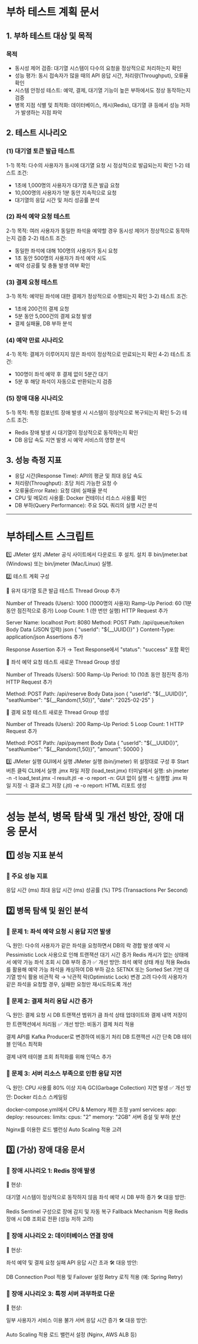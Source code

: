 # 부하 테스트 계획 문서
## 1. 부하 테스트 대상 및 목적
### 목적
- 동시성 제어 검증: 대기열 시스템이 다수의 요청을 정상적으로 처리하는지 확인
- 성능 평가: 동시 접속자가 많을 때의 API 응답 시간, 처리량(Throughput), 오류율 확인
- 시스템 안정성 테스트: 예약, 결제, 대기열 기능이 높은 부하에서도 정상 동작하는지 검증
- 병목 지점 식별 및 최적화: 데이터베이스, 캐시(Redis), 대기열 큐 등에서 성능 저하가 발생하는 지점 파악
## 2. 테스트 시나리오
### (1) 대기열 토큰 발급 테스트
1-1) 목적: 다수의 사용자가 동시에 대기열 요청 시 정상적으로 발급되는지 확인
1-2) 테스트 조건:
- 1초에 1,000명의 사용자가 대기열 토큰 발급 요청
- 10,000명의 사용자가 1분 동안 지속적으로 요청
- 대기열의 응답 시간 및 처리 성공률 분석
### (2) 좌석 예약 요청 테스트
2-1) 목적: 여러 사용자가 동일한 좌석을 예약할 경우 동시성 제어가 정상적으로 동작하는지 검증
2-2) 테스트 조건:
- 동일한 좌석에 대해 100명의 사용자가 동시 요청
- 1초 동안 500명의 사용자가 좌석 예약 시도
- 예약 성공률 및 충돌 발생 여부 확인
### (3) 결제 요청 테스트
3-1) 목적: 예약된 좌석에 대한 결제가 정상적으로 수행되는지 확인
3-2) 테스트 조건:
- 1초에 200건의 결제 요청
- 5분 동안 5,000건의 결제 요청 발생
- 결제 실패율, DB 부하 분석
### (4) 예약 만료 시나리오
4-1) 목적: 결제가 이루어지지 않은 좌석이 정상적으로 만료되는지 확인
4-2) 테스트 조건:
- 100명이 좌석 예약 후 결제 없이 5분간 대기
- 5분 후 해당 좌석이 자동으로 반환되는지 검증
### (5) 장애 대응 시나리오
5-1) 목적: 특정 컴포넌트 장애 발생 시 시스템이 정상적으로 복구되는지 확인
5-2) 테스트 조건:
- Redis 장애 발생 시 대기열이 정상적으로 동작하는지 확인
- DB 응답 속도 지연 발생 시 예약 서비스의 영향 분석

## 3. 성능 측정 지표
- 응답 시간(Response Time): API의 평균 및 최대 응답 속도
- 처리량(Throughput): 초당 처리 가능한 요청 수
- 오류율(Error Rate): 요청 대비 실패율 분석
- CPU 및 메모리 사용률: Docker 컨테이너 리소스 사용률 확인
- DB 부하(Query Performance): 주요 SQL 쿼리의 실행 시간 분석

------------------------------------------------------------------------------------------------------------------------------------
# 부하테스트 스크립트

1️⃣ JMeter 설치
JMeter 공식 사이트에서 다운로드 후 설치.
설치 후 bin/jmeter.bat (Windows) 또는 bin/jmeter (Mac/Linux) 실행.

2️⃣ 테스트 계획 구성

🔹 유저 대기열 토큰 발급 테스트
Thread Group 추가

Number of Threads (Users): 1000 (1000명의 사용자)
Ramp-Up Period: 60 (1분 동안 점진적으로 증가)
Loop Count: 1 (한 번만 실행)
HTTP Request 추가

Server Name: localhost
Port: 8080
Method: POST
Path: /api/queue/token
Body Data (JSON 입력)
json
{ "userId": "${__UUID()}" }
Content-Type: application/json
Assertions 추가

Response Assertion 추가 → Text Response에서 "status": "success" 포함 확인

🔹 좌석 예약 요청 테스트
새로운 Thread Group 생성

Number of Threads (Users): 500
Ramp-Up Period: 10 (10초 동안 점진적 증가)
HTTP Request 추가

Method: POST
Path: /api/reserve
Body Data
json
{
  "userId": "${__UUID()}",
  "seatNumber": "${__Random(1,50)}",
  "date": "2025-02-25"
}

🔹 결제 요청 테스트
새로운 Thread Group 생성

Number of Threads (Users): 200
Ramp-Up Period: 5
Loop Count: 1
HTTP Request 추가

Method: POST
Path: /api/payment
Body Data
{
  "userId": "${__UUID()}",
  "seatNumber": "${__Random(1,50)}",
  "amount": 50000
}

3️⃣ JMeter 실행
GUI에서 실행
JMeter 실행 (bin/jmeter)
위 설정대로 구성 후 Start 버튼 클릭
CLI에서 실행
.jmx 파일 저장 (load_test.jmx)
터미널에서 실행:
sh
jmeter -n -t load_test.jmx -l result.jtl -e -o report
-n: GUI 없이 실행
-t: 실행할 .jmx 파일 지정
-l: 결과 로그 저장 (.jtl)
-e -o report: HTML 리포트 생성

-------------------------------------------------------------------------------------------------------------------------------------------------------

# 성능 분석, 병목 탐색 및 개선 방안, 장애 대응 문서

## 1️⃣ 성능 지표 분석
### 📌 주요 성능 지표
응답 시간 (ms)	최대 응답 시간 (ms)	성공률 (%)	TPS (Transactions Per Second)
## 2️⃣ 병목 탐색 및 원인 분석
### 🔹 문제 1: 좌석 예약 요청 시 응답 지연 발생
🔍 원인:
다수의 사용자가 같은 좌석을 요청하면서 DB의 락 경합 발생
예약 시 Pessimistic Lock 사용으로 인해 트랜잭션 대기 시간 증가
Redis 캐시가 없는 상태에서 예약 가능 좌석 조회 시 DB 부하 증가
✅ 개선 방안:
좌석 예약 상태 캐싱 적용
Redis를 활용해 예약 가능 좌석을 캐싱하여 DB 부하 감소
SETNX 또는 Sorted Set 기반 대기열 방식 활용
비관적 락 → 낙관적 락(Optimistic Lock) 변경 고려
다수의 사용자가 같은 좌석을 요청할 경우, 실패한 요청만 재시도하도록 개선
### 🔹 문제 2: 결제 처리 응답 시간 증가
🔍 원인:
결제 요청 시 DB 트랜잭션 범위가 큼
좌석 상태 업데이트와 결제 내역 저장이 한 트랜잭션에서 처리됨
✅ 개선 방안:
비동기 결제 처리 적용

결제 API를 Kafka Producer로 변경하여 비동기 처리
DB 트랜잭션 시간 단축
DB 테이블 인덱스 최적화

결제 내역 테이블 조회 최적화를 위해 인덱스 추가
### 🔹 문제 3: 서버 리소스 부족으로 인한 응답 지연
🔍 원인:
CPU 사용률 80% 이상 지속
GC(Garbage Collection) 지연 발생
✅ 개선 방안:
Docker 리소스 스케일링

docker-compose.yml에서 CPU & Memory 제한 조정
yaml
services:
  app:
    deploy:
      resources:
        limits:
          cpus: "2"
          memory: "2GB"
서버 증설 및 부하 분산

Nginx를 이용한 로드 밸런싱
Auto Scaling 적용 고려
## 3️⃣ (가상) 장애 대응 문서
### 📌 장애 시나리오 1: Redis 장애 발생
🛑 현상:

대기열 시스템이 정상적으로 동작하지 않음
좌석 예약 시 DB 부하 증가
🛠 대응 방안:

Redis Sentinel 구성으로 장애 감지 및 자동 복구
Fallback Mechanism 적용
Redis 장애 시 DB 조회로 전환 (성능 저하 고려)
### 📌 장애 시나리오 2: 데이터베이스 연결 장애
🛑 현상:

좌석 예약 및 결제 요청 실패
API 응답 시간 초과
🛠 대응 방안:

DB Connection Pool 적용 및 Failover 설정
Retry 로직 적용 (예: Spring Retry)
### 📌 장애 시나리오 3: 특정 서버 과부하로 다운
🛑 현상:

일부 사용자가 서비스 이용 불가
서버 응답 시간 증가
🛠 대응 방안:

Auto Scaling 적용
로드 밸런서 설정 (Nginx, AWS ALB 등)
